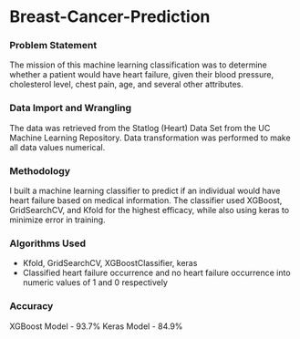 # Breast-Cancer-Prediction
### Problem Statement
The mission of this machine learning classification was to determine whether a patient would have heart failure, given their blood pressure, cholesterol level, chest pain, age, and several other attributes.

### Data Import and Wrangling
The data was retrieved from the Statlog (Heart) Data Set from the UC Machine Learning Repository. Data transformation was performed to make all data values numerical.

### Methodology
I built a machine learning classifier to predict if an individual would have heart failure based on medical information. The classifier used XGBoost, GridSearchCV, and Kfold for the highest efficacy, while also using keras to minimize error in training.

### Algorithms Used
 - Kfold, GridSearchCV, XGBoostClassifier, keras
 - Classified heart failure occurrence and no heart failure occurrence into numeric values of 1 and 0 respectively

### Accuracy
XGBoost Model - 93.7%
Keras Model - 84.9%
